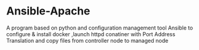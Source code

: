 # Ansible-Apache
A program based on python and configuration management tool Ansible to configure & install docker ,launch httpd conatiner with Port Address Translation and copy files from controller node to managed node 
